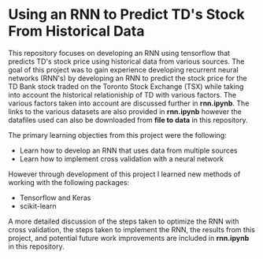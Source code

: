 # Using an RNN to Predict TD's Stock From Historical Data
This repository focuses on developing an RNN using tensorflow that predicts TD's stock price using historical data from various sources. The goal of this project was to gain experience developing recurrent neural networks (RNN's) by developing an RNN to predict the stock price for the TD Bank stock traded on the Toronto Stock Exchange (TSX) while taking into account the historical relationiship of TD with various factors. The various factors taken into account are discussed further in **rnn.ipynb**. The links to the various datasets are also provided in **rnn.ipynb** however the datafiles used can also be downloaded from **file to data** in this repository.

The primary learning objecties from this project were the following:
* Learn how to develop an RNN that uses data from multiple sources
* Learn how to implement cross validation with a neural network

However through development of this project I learned new methods of working with the following packages:
* Tensorflow and Keras
* scikit-learn

A more detailed discussion of the steps taken to optimize the RNN with cross validation, the steps taken to implement the RNN, the results from this project, and potential future work improvements are included in **rnn.ipynb** in this repository.
